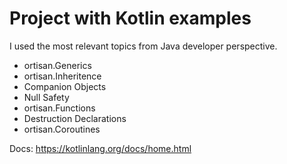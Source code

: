 # Project with Kotlin examples

I used the most relevant topics from Java developer perspective.

* ortisan.Generics
* ortisan.Inheritence  
* Companion Objects
* Null Safety
* ortisan.Functions
* Destruction Declarations
* ortisan.Coroutines

Docs: https://kotlinlang.org/docs/home.html


